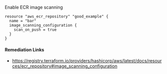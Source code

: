 
Enable ECR image scanning

```hcl
resource "aws_ecr_repository" "good_example" {
  name = "bar"
  image_scanning_configuration {
    scan_on_push = true
  }
}
```

#### Remediation Links
 - https://registry.terraform.io/providers/hashicorp/aws/latest/docs/resources/ecr_repository#image_scanning_configuration


